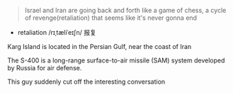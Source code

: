 > Israel and Iran are going back and forth like a game of chess, a cycle of revenge(retaliation) that seems like it's never gonna end

- retaliation /rɪˌtæliˈeɪʃn/
  报复

Karg Island is located in the Persian Gulf, near the coast of Iran

The S-400 is a long-range surface-to-air missile (SAM) system developed by Russia for air defense.

This guy suddenly cut off the interesting conversation


